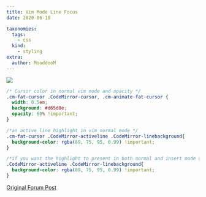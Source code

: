 ```yaml
---
title: Vim Mode Line Focus
date: 2020-06-18

taxonomies:
  tags:
    - css
  kind:
    - styling
extra:
  author: MooddooM
---
```


![](https://forum.obsidian.md/uploads/default/original/2X/7/7f61432e9579a1d9086d1caad3aabfd05c1f0abf.gif)

```css
/* Cursor color in normal vim mode and opacity */
.cm-fat-cursor .CodeMirror-cursor, .cm-animate-fat-cursor {
  width: 0.5em;
  background: #d65d0e;
  opacity: 60% !important;
}

/*an active line highlight in vim normal mode */
.cm-fat-cursor .CodeMirror-activeline .CodeMirror-linebackground{
  background-color: rgba(89, 75, 95, 0.99) !important;
}

/*if you want the highlight to present in both normal and insert mode of vim*/
.CodeMirror-activeline .CodeMirror-linebackground{
  background-color: rgba(89, 75, 95, 0.99) !important;
}
```

[Original Forum Post](https://forum.obsidian.md/t/meta-post-common-css-hacks/1978/17)